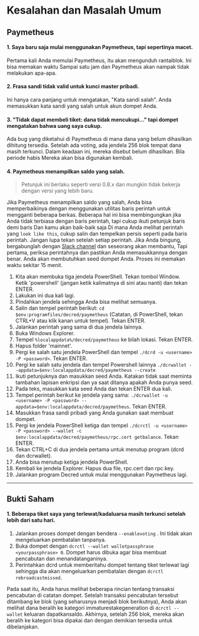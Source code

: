 # Kesalahan dan Masalah Umum 

## Paymetheus 

#### 1. Saya baru saja mulai menggunakan Paymetheus, tapi sepertinya macet. 

Pertama kali Anda memulai Paymetheus, itu akan mengunduh rantaiblok. Ini bisa memakan waktu
Sampai satu jam dan Paymetheus akan nampak tidak melakukan apa-apa.

#### 2. Frasa sandi tidak valid untuk kunci master pribadi. 

Ini hanya cara panjang untuk mengatakan, "Kata sandi salah". Anda memasukkan kata sandi yang salah untuk akun dompet
Anda.

#### 3. "Tidak dapat membeli tiket: dana tidak mencukupi..." tapi dompet mengatakan bahwa uang saya cukup. 

Ada bug yang diketahui di Paymetheus di mana dana yang belum dihasilkan dihitung tersedia. Setelah ada voting, ada jendela 256 blok tempat dana masih terkunci. Dalam keadaan ini, mereka disebut belum dihasilkan. Bila periode habis
Mereka akan bisa digunakan kembali.

#### 4. Paymetheus menampilkan saldo yang salah. 

> Petunjuk ini berlaku seperti versi 0.8.x dan mungkin tidak bekerja dengan versi yang lebih baru.

Jika Paymetheus menampilkan saldo yang salah, Anda bisa memperbaikinya dengan menggunakan utilitas baris perintah untuk mengganti beberapa berkas.
Beberapa hal ini bisa membingungkan jika Anda tidak terbiasa dengan baris perintah, tapi cukup ikuti petunjuk baris demi baris
Dan kamu akan baik-baik saja Di mana Anda melihat perintah yang `look like this`, cukup salin dan tempelkan persis seperti pada baris perintah.
Jangan lupa tekan <ENTER> setelah setiap perintah. Jika Anda bingung, bergabunglah dengan [Slack channel](https://decred.slack.com) dan seseorang akan membantu,
Tapi pertama, periksa perintahnya dan pastikan Anda memasukkannya dengan benar. Anda akan membutuhkan seed dompet Anda. Proses ini memakan waktu sekitar 15 menit.

1. Kita akan membuka tiga jendela PowerShell. Tekan tombol Window. Ketik 'powershell' (jangan ketik kalimatnya di sini atau nanti) dan tekan ENTER.
2. Lakukan ini dua kali lagi.
3. Pindahkan jendela sehingga Anda bisa melihat semuanya.
4. Salin dan tempel perintah berikut: `cd $env:programfiles/decred/paymetheus` (Catatan, di PowerShell, tekan CTRL+V atau klik kanan untuk tempel). Tekan ENTER.
5. Jalankan perintah yang sama di dua jendela lainnya.
6. Buka Windows Explorer.
7. Tempel `%localappdata%/decred/paymetheus` ke bilah lokasi. Tekan ENTER.
8. Hapus folder 'mainnet'.
9. Pergi ke salah satu jendela PowerShell dan tempel `./dcrd -u <username> -P <password>`. Tekan ENTER.
10. Pergi ke salah satu jendela dan tempel Powershell lainnya `./dcrwallet --appdata=$env:localappdata/decred/paymetheus --create`
11. Ikuti petunjuknya dan masukkan seed Anda. Katakan tidak saat meminta tambahan lapisan enkripsi dan ya saat ditanya apakah Anda punya seed.
12. Pada teks, masukkan kata seed Anda dan tekan ENTER dua kali.
13. Tempel perintah berikut ke jendela yang sama: `./dcrwallet -u <username> -P <password> --appdata=$env:localappdata/decred/paymetheus`. Tekan ENTER.
14. Masukkan frasa sandi pribadi yang Anda gunakan saat membuat dompet.
15. Pergi ke jendela PowerShell ketiga dan tempel `./dcrctl -u <username> -P <password> --wallet -c $env:localappdata/decred/paymetheus/rpc.cert getbalance`. Tekan ENTER.
16. Tekan CTRL+C di dua jendela pertama untuk menutup program (dcrd dan dcrwallet).
17. Anda bisa menutup ketiga jendela PowerShell.
18. Kembali ke jendela Explorer. Hapus dua file, rpc.cert dan rpc.key.
19. Jalankan program Decred untuk mulai menggunakan Paymetheus lagi.

-----

## Bukti Saham

#### 1. Beberapa tiket saya yang terlewat/kadaluarsa masih terkunci setelah lebih dari satu hari. 

1. Jalankan proses dompet dengan bendera `--enablevoting` . Ini tidak akan mengeluarkan pembatalan tanpanya.
2. Buka dompet dengan `dcrctl --wallet walletpassphrase <yourpassphrase> 0`. Dompet harus dibuka agar bisa membuat pencabutan dan menandatanganinya.
3. Perintahkan dcrd untuk memberitahu dompet tentang tiket terlewat lagi sehingga dia akan mengeluarkan pembatalan dengan `dcrctl rebroadcastmissed`.


Pada saat itu, Anda harus melihat beberapa rincian tentang transaksi pencabutan di catatan dompet.
Setelah transaksi pencabutan tersebut ditambang ke blok (yang seharusnya menjadi blok berikutnya),
Anda akan melihat dana beralih ke kategori immaturestakegeneration di `dcrctl --wallet`
keluaran dapatkansaldo. Akhirnya, setelah 256 blok, mereka akan beralih ke kategori bisa dipakai dan dengan demikian tersedia untuk dibelanjakan.
